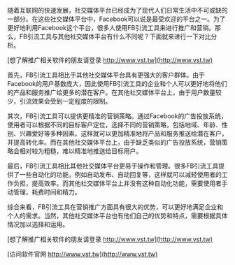 随着互联网的快速发展，社交媒体平台已经成为了现代人们日常生活中不可或缺的一部分。在这些社交媒体平台中，Facebook可以说是最受欢迎的平台之一。为了更好地利用Facebook这个平台，很多人使用FB引流工具来进行推广和营销。那么，FB引流工具与其他社交媒体平台有什么不同呢？下面就来进行一下对比分析。

[想了解推广相关软件的朋友请登录 http://www.vst.tw](http://www.vst.tw)

首先，FB引流工具相比于其他社交媒体平台具有更强大的客户群体。由于Facebook的用户基数庞大，因此使用FB引流工具的企业和个人可以更好地将他们的产品和服务推广给更多的潜在客户。在其他社交媒体平台上，由于用户数量较少，引流效果会受到一定程度的限制。

其次，FB引流工具可以提供更精准的营销策略。通过Facebook的广告投放系统，使用者可以根据不同的目标客户定位，选择不同的营销策略，包括地域、年龄、性别、兴趣爱好等多种因素。这样就可以更加精准地将产品和服务推送给潜在客户，并提高转化率。而在其他社交媒体平台上，由于缺乏类似的广告投放系统，营销策略会相对较为粗糙，难以精准地推送给目标用户。

最后，FB引流工具相比其他社交媒体平台更易于操作和管理。很多FB引流工具提供了一些自动化的功能，例如自动发布、自动回复等，这样就可以减轻使用者的工作负担，提高效率。而其他社交媒体平台上并没有这种自动化功能，需要使用者手动管理，耗费时间和精力。

综合来看，FB引流工具在营销推广方面具有很大的优势，可以更好地满足企业和个人的需求。当然，其他社交媒体平台也有他们自己的优势和特点，需要根据具体情况加以选择和运用。

[想了解推广相关软件的朋友请登录 http://www.vst.tw](http://www.vst.tw)


[访问软件官网 http://www.vst.tw](http://www.vst.tw)
